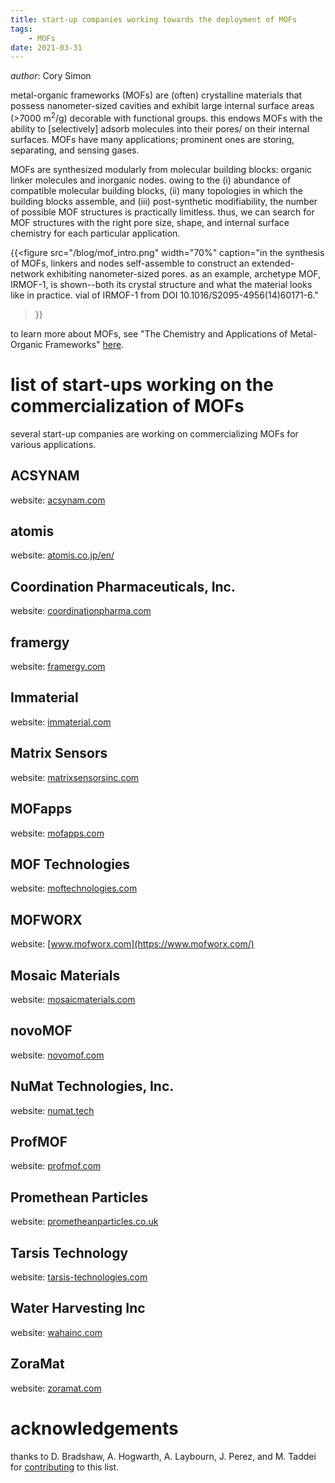 ```yaml
---
title: start-up companies working towards the deployment of MOFs
tags:
    - MOFs
date: 2021-03-31
---
```

_author_: Cory Simon

metal-organic frameworks (MOFs) are (often) crystalline materials that possess nanometer-sized cavities and exhibit large internal surface areas ($>$7000 m$^2$/g) decorable with functional groups. 
this endows MOFs with the ability to [selectively] adsorb molecules into their pores/ on their internal surfaces.
MOFs have many applications; prominent ones are storing, separating, and sensing gases.

MOFs are synthesized modularly from molecular building blocks: organic linker molecules and inorganic nodes. 
owing to the (i) abundance of compatible molecular building blocks, (ii) many topologies in which the building blocks assemble, and (iii) post-synthetic modifiability, the number of possible MOF structures is practically limitless. 
thus, we can search for MOF structures with the right pore size, shape, and internal surface chemistry for each particular application.

{{<figure
    src="/blog/mof_intro.png" 
    width="70%"
    caption="in the synthesis of MOFs, linkers and nodes self-assemble to construct an extended-network exhibiting nanometer-sized pores. as an example, archetype MOF, IRMOF-1, is shown--both its crystal structure and what the material looks like in practice. vial of IRMOF-1 from DOI 10.1016/S2095-4956(14)60171-6."
>}}

to learn more about MOFs, see "The Chemistry and Applications of Metal-Organic Frameworks" [here](http://yaghi.berkeley.edu/pdfPublications/13-sci-mof-rev.pdf).

# list of start-ups working on the commercialization of MOFs
several start-up companies are working on commercializing MOFs for various applications.

## ACSYNAM
website: [acsynam.com](https://acsynam.com/)

## atomis
website: [atomis.co.jp/en/](https://www.atomis.co.jp/en/)

## Coordination Pharmaceuticals, Inc.
website: [coordinationpharma.com](http://www.coordinationpharma.com/)

## framergy
website: [framergy.com](http://www.framergy.com/)

## Immaterial
website: [immaterial.com](https://immaterial.com/)

## Matrix Sensors
website: [matrixsensorsinc.com](https://matrixsensorsinc.com/)

## MOFapps
website: [mofapps.com](http://www.mofapps.com/)

## MOF Technologies
website: [moftechnologies.com](https://www.moftechnologies.com/)

## MOFWORX
website: [www.mofworx.com](https://www.mofworx.com/)

## Mosaic Materials
website: [mosaicmaterials.com](http://mosaicmaterials.com)

## novoMOF 
website: [novomof.com](https://novomof.com)

## NuMat Technologies, Inc.
website: [numat.tech](https://www.numat.tech/)

## ProfMOF
website: [profmof.com](https://profmof.com/)

## Promethean Particles
website: [prometheanparticles.co.uk](https://prometheanparticles.co.uk/)

## Tarsis Technology
website: [tarsis-technologies.com](http://www.tarsis-technologies.com/)

## Water Harvesting Inc
website: [wahainc.com](http://www.wahainc.com/)

## ZoraMat
website: [zoramat.com](https://zoramat.com/)



# acknowledgements
thanks to
D. Bradshaw,
A. Hogwarth, 
A. Laybourn, 
J. Perez, and
M. Taddei
for [contributing](https://twitter.com/CoryMSimon/status/1377323847364407299) to this list.
